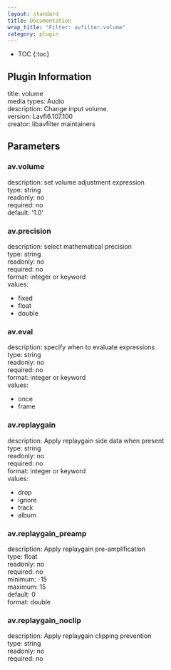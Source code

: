 ```yaml
---
layout: standard
title: Documentation
wrap_title: "Filter: avfilter.volume"
category: plugin
---
```

* TOC
{:toc}

## Plugin Information

title: volume  
media types:
Audio  
description: Change input volume.  
version: Lavfi6.107.100  
creator: libavfilter maintainers  

## Parameters

### av.volume

  
description:
set volume adjustment expression  
type: string  
readonly: no  
required: no  
default: '1.0'  

### av.precision

  
description:
select mathematical precision  
type: string  
readonly: no  
required: no  
format: integer or keyword  
values:  

* fixed
* float
* double

### av.eval

  
description:
specify when to evaluate expressions  
type: string  
readonly: no  
required: no  
format: integer or keyword  
values:  

* once
* frame

### av.replaygain

  
description:
Apply replaygain side data when present  
type: string  
readonly: no  
required: no  
format: integer or keyword  
values:  

* drop
* ignore
* track
* album

### av.replaygain_preamp

  
description:
Apply replaygain pre-amplification  
type: float  
readonly: no  
required: no  
minimum: -15  
maximum: 15  
default: 0  
format: double  

### av.replaygain_noclip

  
description:
Apply replaygain clipping prevention  
type: string  
readonly: no  
required: no  

